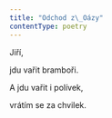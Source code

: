 ```yaml
---
title: "Odchod z\_Oázy"
contentType: poetry
---
```


<section>

Jiří,

jdu vařit bramboři.

</section>

<section>

A jdu vařit i polívek,

vrátím se za chvilek.

</section>
